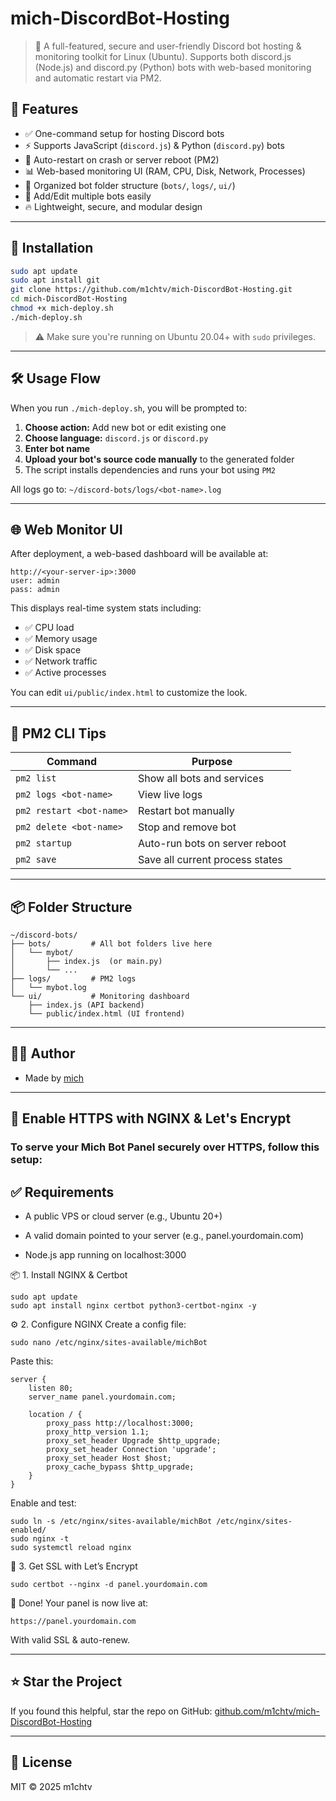 # mich-DiscordBot-Hosting

> 🔐 A full-featured, secure and user-friendly Discord bot hosting & monitoring toolkit for Linux (Ubuntu). Supports both discord.js (Node.js) and discord.py (Python) bots with web-based monitoring and automatic restart via PM2.

## 🧰 Features

- ✅ One-command setup for hosting Discord bots
- ⚡ Supports JavaScript (`discord.js`) & Python (`discord.py`) bots
- 🔁 Auto-restart on crash or server reboot (PM2)
- 📊 Web-based monitoring UI (RAM, CPU, Disk, Network, Processes)
- 📂 Organized bot folder structure (`bots/`, `logs/`, `ui/`)
- 🧠 Add/Edit multiple bots easily
- 🔥 Lightweight, secure, and modular design

---

## 🚀 Installation

```bash
sudo apt update
sudo apt install git
git clone https://github.com/m1chtv/mich-DiscordBot-Hosting.git
cd mich-DiscordBot-Hosting
chmod +x mich-deploy.sh
./mich-deploy.sh
```

> ⚠️ Make sure you're running on Ubuntu 20.04+ with `sudo` privileges.

---

## 🛠 Usage Flow

When you run `./mich-deploy.sh`, you will be prompted to:

1. **Choose action:** Add new bot or edit existing one
2. **Choose language:** `discord.js` or `discord.py`
3. **Enter bot name**
4. **Upload your bot's source code manually** to the generated folder
5. The script installs dependencies and runs your bot using `PM2`

All logs go to: `~/discord-bots/logs/<bot-name>.log`

---

## 🌐 Web Monitor UI

After deployment, a web-based dashboard will be available at:

```
http://<your-server-ip>:3000
user: admin
pass: admin
```

This displays real-time system stats including:

- ✅ CPU load
- ✅ Memory usage
- ✅ Disk space
- ✅ Network traffic
- ✅ Active processes

You can edit `ui/public/index.html` to customize the look.

---

## 🔄 PM2 CLI Tips

| Command                  | Purpose                         |
| ------------------------ | ------------------------------- |
| `pm2 list`               | Show all bots and services      |
| `pm2 logs <bot-name>`    | View live logs                  |
| `pm2 restart <bot-name>` | Restart bot manually            |
| `pm2 delete <bot-name>`  | Stop and remove bot             |
| `pm2 startup`            | Auto-run bots on server reboot  |
| `pm2 save`               | Save all current process states |

---

## 📦 Folder Structure

```
~/discord-bots/
├── bots/         # All bot folders live here
│   └── mybot/
│       ├── index.js  (or main.py)
│       └── ...
├── logs/         # PM2 logs
│   └── mybot.log
└── ui/           # Monitoring dashboard
    ├── index.js (API backend)
    └── public/index.html (UI frontend)
```

---

## 👨‍💻 Author

- Made by [mich](https://github.com/m1chtv)

---

## 🔐 Enable HTTPS with NGINX & Let's Encrypt

### To serve your Mich Bot Panel securely over HTTPS, follow this setup:

## ✅ Requirements

- A public VPS or cloud server (e.g., Ubuntu 20+)

- A valid domain pointed to your server (e.g., panel.yourdomain.com)

- Node.js app running on localhost:3000

📦 1. Install NGINX & Certbot
```
sudo apt update
sudo apt install nginx certbot python3-certbot-nginx -y
```

⚙️ 2. Configure NGINX
Create a config file:
```
sudo nano /etc/nginx/sites-available/michBot
```
Paste this:
```
server {
    listen 80;
    server_name panel.yourdomain.com;

    location / {
        proxy_pass http://localhost:3000;
        proxy_http_version 1.1;
        proxy_set_header Upgrade $http_upgrade;
        proxy_set_header Connection 'upgrade';
        proxy_set_header Host $host;
        proxy_cache_bypass $http_upgrade;
    }
}
```
Enable and test:
```
sudo ln -s /etc/nginx/sites-available/michBot /etc/nginx/sites-enabled/
sudo nginx -t
sudo systemctl reload nginx
```

🔐 3. Get SSL with Let’s Encrypt
```
sudo certbot --nginx -d panel.yourdomain.com
```

🧠 Done!
Your panel is now live at:
```
https://panel.yourdomain.com
```
With valid SSL & auto-renew.

---

## ⭐ Star the Project

If you found this helpful, star the repo on GitHub: [github.com/m1chtv/mich-DiscordBot-Hosting](https://github.com/m1chtv/mich-DiscordBot-Hosting)

---

## 🧠 License

MIT © 2025 m1chtv

